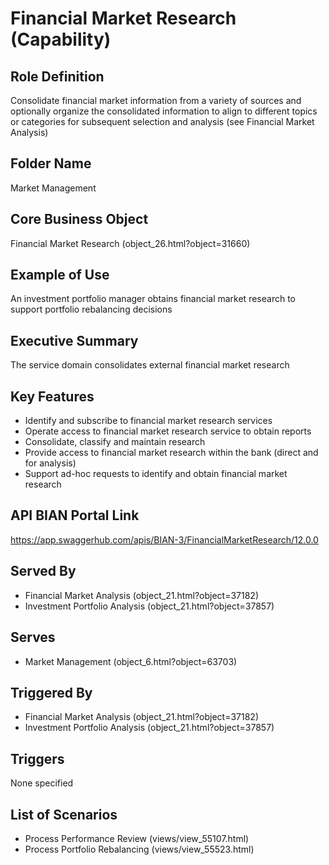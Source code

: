 # Financial Market Research (Capability)

## Role Definition
Consolidate financial market information from a variety of sources and optionally organize the consolidated information to align to different topics or categories for subsequent selection and analysis (see Financial Market Analysis)

## Folder Name
Market Management

## Core Business Object
Financial Market Research (object_26.html?object=31660)

## Example of Use
An investment portfolio manager obtains financial market research to support portfolio rebalancing decisions

## Executive Summary
The service domain consolidates external financial market research

## Key Features
- Identify and subscribe to financial market research services
- Operate access to financial market research service to obtain reports
- Consolidate, classify and maintain research
- Provide access to financial market research within the bank (direct and for analysis)
- Support ad-hoc requests to identify and obtain financial market research

## API BIAN Portal Link
https://app.swaggerhub.com/apis/BIAN-3/FinancialMarketResearch/12.0.0

## Served By
- Financial Market Analysis (object_21.html?object=37182)
- Investment Portfolio Analysis (object_21.html?object=37857)

## Serves
- Market Management (object_6.html?object=63703)

## Triggered By
- Financial Market Analysis (object_21.html?object=37182)
- Investment Portfolio Analysis (object_21.html?object=37857)

## Triggers
None specified

## List of Scenarios
- Process Performance Review (views/view_55107.html)
- Process Portfolio Rebalancing (views/view_55523.html)